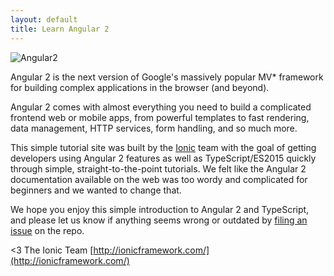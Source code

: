 ```yaml
---
layout: default
title: Learn Angular 2
---
```


![Angular2](https://angular.io/resources/images/logos/standard/shield-large.png)

Angular 2 is the next version of Google's massively popular MV* framework for building complex
applications in the browser (and beyond).

Angular 2 comes with almost everything you need to build a complicated frontend web or mobile apps, from powerful templates to fast rendering, data management, HTTP services, form handling, and so much more.

This simple tutorial site was built by the [Ionic](http://ionicframework.com/) team with the goal of getting developers using Angular 2 features as well as TypeScript/ES2015 quickly through simple, straight-to-the-point tutorials. We felt like the Angular 2 documentation available on the web was too wordy and complicated for beginners and we wanted to change that.

We hope you enjoy this simple introduction to Angular 2 and TypeScript, and please let us know if anything seems wrong or outdated by [filing an issue](https://github.com/ionic-team/learn-angular2) on the repo.

<3 The Ionic Team
[http://ionicframework.com/](http://ionicframework.com/)
